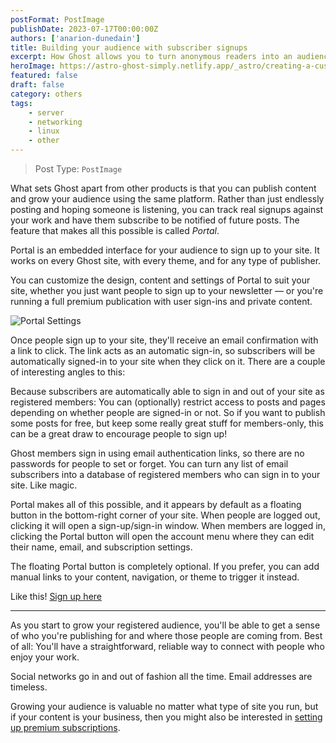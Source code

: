 ```yaml
---
postFormat: PostImage
publishDate: 2023-07-17T00:00:00Z
authors: ['anarion-dunedain']
title: Building your audience with subscriber signups
excerpt: How Ghost allows you to turn anonymous readers into an audience of active subscribers, so you know what's working and what isn't.
heroImage: https://astro-ghost-simply.netlify.app/_astro/creating-a-custom-theme_ZkW3yI.webp
featured: false
draft: false
category: others
tags:
    - server
    - networking
    - linux
    - other
---
```


> Post Type: `PostImage`

What sets Ghost apart from other products is that you can publish content and grow your audience using the same platform. Rather than just endlessly posting and hoping someone is listening, you can track real signups against your work and have them subscribe to be notified of future posts. The feature that makes all this possible is called _Portal_.

Portal is an embedded interface for your audience to sign up to your site. It works on every Ghost site, with every theme, and for any type of publisher.

You can customize the design, content and settings of Portal to suit your site, whether you just want people to sign up to your newsletter — or you're running a full premium publication with user sign-ins and private content.

![Portal Settings](https://static.ghost.org/v4.0.0/images/portalsettings.png)

Once people sign up to your site, they'll receive an email confirmation with a link to click. The link acts as an automatic sign-in, so subscribers will be automatically signed-in to your site when they click on it. There are a couple of interesting angles to this:

Because subscribers are automatically able to sign in and out of your site as registered members: You can (optionally) restrict access to posts and pages depending on whether people are signed-in or not. So if you want to publish some posts for free, but keep some really great stuff for members-only, this can be a great draw to encourage people to sign up!

Ghost members sign in using email authentication links, so there are no passwords for people to set or forget. You can turn any list of email subscribers into a database of registered members who can sign in to your site. Like magic.

Portal makes all of this possible, and it appears by default as a floating button in the bottom-right corner of your site. When people are logged out, clicking it will open a sign-up/sign-in window. When members are logged in, clicking the Portal button will open the account menu where they can edit their name, email, and subscription settings.

The floating Portal button is completely optional. If you prefer, you can add manual links to your content, navigation, or theme to trigger it instead.

Like this! [Sign up here](#)

---

As you start to grow your registered audience, you'll be able to get a sense of who you're publishing for and where those people are coming from. Best of all: You'll have a straightforward, reliable way to connect with people who enjoy your work.

Social networks go in and out of fashion all the time. Email addresses are timeless.

Growing your audience is valuable no matter what type of site you run, but if your content is your business, then you might also be interested in [setting up premium subscriptions](#).
